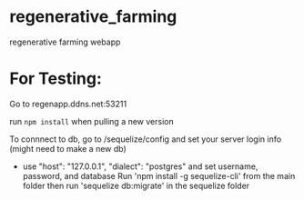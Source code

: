 # regenerative_farming
regenerative farming webapp
# For Testing:
Go to regenapp.ddns.net:53211


run `npm install` when pulling a new version

To connnect to db, go to /sequelize/config and set your server login info (might need to make a new db)
- use "host": "127.0.0.1", "dialect": "postgres" and set username, password, and database
Run 'npm install -g sequelize-cli' from the main folder
then run 'sequelize db:migrate' in the sequelize folder
